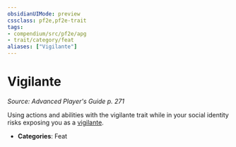 ```yaml
---
obsidianUIMode: preview
cssclass: pf2e,pf2e-trait
tags:
- compendium/src/pf2e/apg
- trait/category/feat
aliases: ["Vigilante"]
---
```

# Vigilante  
*Source: Advanced Player's Guide p. 271*  

Using actions and abilities with the vigilante trait while in your social identity risks exposing you as a [vigilante](compendium/character/archetypes/vigilante-apg.md).

- **Categories**: Feat